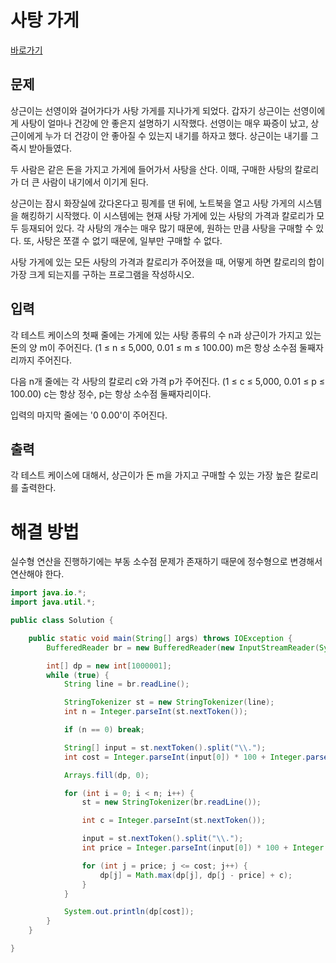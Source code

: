# 사탕 가게

[바로가기](https://www.acmicpc.net/problem/4781)

## 문제

상근이는 선영이와 걸어가다가 사탕 가게를 지나가게 되었다. 갑자기 상근이는 선영이에게 사탕이 얼마나 건강에 안 좋은지 설명하기 시작했다. 선영이는 매우 짜증이 났고, 상근이에게 누가 더 건강이 안 좋아질 수 있는지 내기를 하자고 했다. 상근이는 내기를 그 즉시 받아들였다.

두 사람은 같은 돈을 가지고 가게에 들어가서 사탕을 산다. 이때, 구매한 사탕의 칼로리가 더 큰 사람이 내기에서 이기게 된다.

상근이는 잠시 화장실에 갔다온다고 핑계를 댄 뒤에, 노트북을 열고 사탕 가게의 시스템을 해킹하기 시작했다. 이 시스템에는 현재 사탕 가게에 있는 사탕의 가격과 칼로리가 모두 등재되어 있다. 각 사탕의 개수는 매우 많기 때문에, 원하는 만큼 사탕을 구매할 수 있다. 또, 사탕은 쪼갤 수 없기 때문에, 일부만 구매할 수 없다.

사탕 가게에 있는 모든 사탕의 가격과 칼로리가 주어졌을 때, 어떻게 하면 칼로리의 합이 가장 크게 되는지를 구하는 프로그램을 작성하시오.

## 입력

각 테스트 케이스의 첫째 줄에는 가게에 있는 사탕 종류의 수 n과 상근이가 가지고 있는 돈의 양 m이 주어진다. (1 ≤ n ≤ 5,000, 0.01 ≤ m ≤ 100.00) m은 항상 소수점 둘째자리까지 주어진다.

다음 n개 줄에는 각 사탕의 칼로리 c와 가격 p가 주어진다. (1 ≤ c ≤ 5,000, 0.01 ≤ p ≤ 100.00) c는 항상 정수, p는 항상 소수점 둘째자리이다.

입력의 마지막 줄에는 '0 0.00'이 주어진다.

## 출력

각 테스트 케이스에 대해서, 상근이가 돈 m을 가지고 구매할 수 있는 가장 높은 칼로리를 출력한다.

# 해결 방법

실수형 연산을 진행하기에는 부동 소수점 문제가 존재하기 때문에 정수형으로 변경해서 연산해야 한다.

```java
import java.io.*;
import java.util.*;

public class Solution {

    public static void main(String[] args) throws IOException {
        BufferedReader br = new BufferedReader(new InputStreamReader(System.in));

        int[] dp = new int[1000001];
        while (true) {
            String line = br.readLine();

            StringTokenizer st = new StringTokenizer(line);
            int n = Integer.parseInt(st.nextToken());

            if (n == 0) break;

            String[] input = st.nextToken().split("\\.");
            int cost = Integer.parseInt(input[0]) * 100 + Integer.parseInt(input[1]);

            Arrays.fill(dp, 0);

            for (int i = 0; i < n; i++) {
                st = new StringTokenizer(br.readLine());

                int c = Integer.parseInt(st.nextToken());

                input = st.nextToken().split("\\.");
                int price = Integer.parseInt(input[0]) * 100 + Integer.parseInt(input[1]);

                for (int j = price; j <= cost; j++) {
                    dp[j] = Math.max(dp[j], dp[j - price] + c);
                }
            }

            System.out.println(dp[cost]);
        }
    }

}
```
